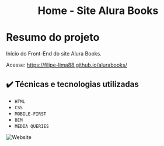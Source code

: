 <h1 align="center"> Home - Site Alura Books </h1>

# Resumo do projeto
Início do Front-End do site Alura Books.

Acesse:
https://filipe-lima88.github.io/alurabooks/

## ✔️ Técnicas e tecnologias utilizadas

- `HTML`
- `CSS`
- `MOBILE-FIRST`
- `BEM`
- `MEDIA QUERIES`

<img alt="Website" src="https://img.shields.io/website?label=SITE%20ALURA%20BOOKS&style=for-the-badge&up_message=ONLINE&url=https%3A%2F%2Ffilipe-lima88.github.io%2Falurabooks%2F">
